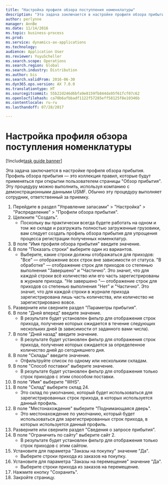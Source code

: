 ```yaml
---
title: "Настройка профиля обзора поступления номенклатуры"
description: "Эта задача заключается в настройке профиля обзора прибытия."
author: perlynne
manager: AnnBe
ms.date: 11/14/2016
ms.topic: business-process
ms.prod: 
ms.service: dynamics-ax-applications
ms.technology: 
audience: Application User
ms.reviewer: YuyuScheller
ms.search.scope: Operations
ms.search.region: Global
ms.search.industry: Distribution
ms.author: bis
ms.search.validFrom: 2016-06-30
ms.dyn365.ops.version: AX 7.0.0
ms.translationtype: HT
ms.sourcegitcommit: 55b22d246d6bfa9e8159fb844da95f61fcf07c62
ms.openlocfilehash: ca70b6afbbadf1122f57285eff58125f8e10346b
ms.contentlocale: ru-ru
ms.lasthandoff: 07/28/2017

---
```

# <a name="set-up-an-item-arrival-overview-profile"></a>Настройка профиля обзора поступления номенклатуры

[!include[task guide banner](../../includes/task-guide-banner.md)]

Эта задача заключается в настройке профиля обзора прибытия. Профиль обзора прибытия — это коллекция правил, которые будут применяться при открытии пользователем страницы "Обзор прибытия". Эту процедуру можно выполнить, используя компанию с демонстрационными данными USMF. Обычно эту процедуру выполняет сотрудник, ответственный за приемку.





1. Перейдите в раздел "Управление запасами" > "Настройка" > "Распределение" > "Профили обзора прибытия".
2. Щелкните "Создать".
    * Поскольку вы практически всегда будете работать на одном и том же складе и разгружать полностью загруженные грузовики, вам следует создать профиль обзора прибытия для упрощения процесса регистрации полученных номенклатур.  
3. В поле "Имя профиля обзора прибытия" введите значение.
4. В поле "Показать строки" выберите один из вариантов.
    * Выберите, какие строки должны отображаться для приходов:   "Все" — отображение всех строк вне зависимости от статуса.   "В обработке" — отображение строк для приходов со степенью выполнения "Завершено" и "Частично". Это значит, что для каждой строки всё количество или его часть зарегистрированы в журнале прихода.   "Не завершено "— отображение строк для приходов со степенью выполнения "Нет" и "Частично". Это значит, что для каждой строки в журнале прихода зарегистрирована лишь часть количества, или количество не зарегистрировано вовсе.  
5. Разверните или сверните раздел "Параметры прибытия".
6. В поле "Дней вперед" введите значение.
    * В результате будет установлен фильтр для отображения строк прихода, получение которых ожидается в течение следующих нескольких дней (в зависимости от заданного вами числа).  
7. В поле "Дней назад" введите значение.
    * В результате будет установлен фильтр для отображения строк прихода, получение которых ожидается за определенное количество дней до сегодняшнего дня.  
8. В поле "Склады" введите значение.
    * Отфильтруйте список по одному или нескольким складам.  
9. В поле "Способ поставки" выберите значение.
    * В результате будет установлен фильтр для отображения только строк приходов с этим способом поставки.  
10. В поле "Имя" выберите "WHS".
11. В поле "Склад" выберите склад 24.
    * Это склад по умолчанию, который будет использоваться для зарегистрированных строк прихода, в которых используется данный профиль.  
12. В поле "Местонахождение" выберите "Поднимающаяся дверь".
    * Это местонахождение по умолчанию, который будет использоваться для зарегистрированных строк прихода, в которых используется данный профиль.  
13. Разверните или сверните раздел "Сведения о запросе прибытия".
14. В поле "Ограничить по сайту" выберите сайт 2.
    * В результате будет установлен фильтр для отображения только строк приходов с этим сайтом.  
15. Установите для параметра "Заказы на покупку" значение "Да".
    * Выберите строки прихода из заказов на покупку.  
16. Установите для параметра "Заказы на перемещение" значение "Да".
    * Выберите строки прихода из заказов на перемещение.  
17. Нажмите кнопку "Сохранить".
18. Закройте страницу.

